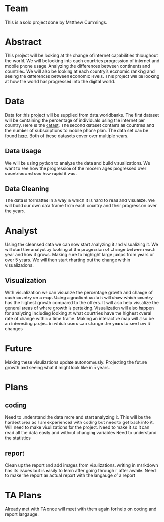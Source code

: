 # Team
This is a solo project done by Matthew Cummings.

# Abstract
This project will be looking at the change of internet capabilities throughout the world. We will be looking into each
countries progression of internet and mobile phone usage. Analyzing the differences between continents and countries. We will also be looking at each country’s economic ranking and seeing the
differences between economic levels. This project will be looking at how the world has progressed into the digital world.

# Data
Data for this project will be supplied from data.worldbanks. The first dataset will be containing the percentage of individuals using the internet per country.
Here is the [datast](https://data.worldbank.org/indicator/IT.NET.USER.ZS?most_recent_value_desc=true&view=map). The second dataset contains all countries and the number of subscriptions to mobile phone plan.
The data set can be found [here](https://data.worldbank.org/indicator/IT.CEL.SETS.P2?most_recent_value_desc=true). Both of these datasets cover over multiple years.

## Data Usage
We will be using python to analyze the data and build visualizations. We want to see how the progression of the modern ages progressed over countries and see how rapid it was.

## Data Cleaning
The data is formatted in a way in which it is hard to read and visualize. We will build our own data frame from each country and their progression over the years. 

# Analyst
Using the cleansed data we can now start analyzing it and visualizing it. We will start the analyst by looking at the progession of change between each year and how it grows. Making sure to highlight large jumps from years or over 5 years.
We will then start charting out the change within visualizations. 

## Visualization
With visualization we can visualize the percentage growth and change of each country on a map. Using a gradient scale it will show which country has the highest growth compared to the others. It will also help visualize the general areas of where growth is pertaking.
Visualization will also happen for analyzing including looking at what countries have the highest overal rate of change within a time frame. Making an interactive map will also be an interesting project in which users can change the years to see how it changes.

# Future
Making these visulizations update autonomously.
Projecting the future growth and seeing what it might look like in 5 years.

# Plans

## coding
Need to understand the data more and start analyzing it. This will be the hardest area as I am experienced with coding but need to get back into it.
Will need to make visulizations for the project.
Need to make it so it can read all the data easily and without changing variables
Need to understand the statistics

## report
Clean up the report and add images from visulizations. 
writing in markdown has its issues but is easily to learn after going through it after awhile.
Need to make the report an actual report with the langauge of a report

# TA Plans
Already met with TA once will meet with them again for help on coding and report langauge.

